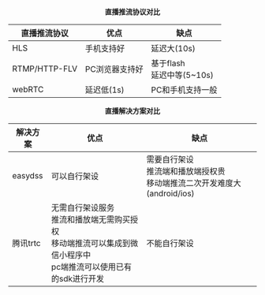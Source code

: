 <div style="text-align: center; font-weight:bold">直播推流协议对比</div>

| 直播推流协议  | 优点           | 缺点                          |
| ------------- | -------------- | ----------------------------- |
| HLS           | 手机支持好     | 延迟大(10s)                   |
| RTMP/HTTP-FLV | PC浏览器支持好 | 基于flash<br/>延迟中等(5~10s) |
| webRTC        | 延迟低(1s)     | PC和手机支持一般              |

<div style="text-align: center; font-weight:bold">直播解决方案对比</div>

| 解决方案 | 优点                                                         | 缺点                                                         |
| -------- | ------------------------------------------------------------ | ------------------------------------------------------------ |
| easydss  | 可以自行架设                                                 | 需要自行架设<br/>推流端和播放端授权贵<br/>移动端推流二次开发难度大(android/ios) |
| 腾讯trtc | 无需自行架设服务<br/>推流和播放端无需购买授权<br/>移动端推流可以集成到微信小程序中<br/>pc端推流可以使用已有的sdk进行开发 | 不能自行架设                                                 |

